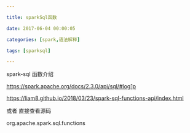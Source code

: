 ```yaml
---

title: sparkSql函数

date: 2017-06-04 00:00:05

categories: [spark,语法解释]

tags: [sparksql]

---
```




spark-sql 函数介绍

<!--more-->


https://spark.apache.org/docs/2.3.0/api/sql/#log1p

https://liam8.github.io/2018/03/23/spark-sql-functions-api/index.html

或者 直接查看源码

org.apache.spark.sql.functions